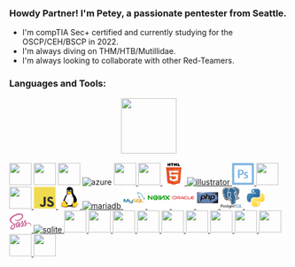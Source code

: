 ### Howdy Partner! I'm Petey, a passionate pentester from Seattle. 
- I'm compTIA Sec+ certified and currently studying for the OSCP/CEH/BSCP in 2022.
- I'm always diving on THM/HTB/Mutillidae. 
- I'm always looking to collaborate with other Red-Teamers. 

<p align="left">
</p>
<h3 align="left">Languages and Tools:</h3>
<p align="center"> <img src="https://cdn.jsdelivr.net/gh/devicons/devicon/icons/debian/debian-plain.svg" width="100" height="100"/>
<p align="left">
<img src="https://cdn.jsdelivr.net/gh/devicons/devicon/icons/arduino/arduino-original-wordmark.svg" width="40" height="40"/>
<img src="https://cdn.jsdelivr.net/gh/devicons/devicon/icons/apache/apache-original.svg" width="40" height="40"/>
<img src="https://cdn.jsdelivr.net/gh/devicons/devicon/icons/anaconda/anaconda-original-wordmark.svg" width="40" height="40"/>
<img src="https://www.vectorlogo.zone/logos/microsoft_azure/microsoft_azure-icon.svg" alt="azure" width="40" height="40"/> </a> <a href="https://www.gnu.org/software/bash/" target="_blank" rel="noreferrer">
<img src="https://cdn.jsdelivr.net/gh/devicons/devicon/icons/bash/bash-original.svg" width="40" height="40"/>
<img src="https://devicons.railway.app/i/docker.svg" width="40" height="40"/> 
<img src="https://raw.githubusercontent.com/devicons/devicon/master/icons/html5/html5-original-wordmark.svg" alt="html5" width="40" height="40"/> </a> <a href="https://www.adobe.com/in/products/illustrator.html" target="_blank" rel="noreferrer">
<img src="https://www.vectorlogo.zone/logos/adobe_illustrator/adobe_illustrator-icon.svg" alt="illustrator" width="40" height="40"/> </a> <a href="https://developer.mozilla.org/en-US/docs/Web/JavaScript" target="_blank" rel="noreferrer">
<img src="https://raw.githubusercontent.com/devicons/devicon/master/icons/photoshop/photoshop-line.svg" alt="photoshop" width="40" height="40"/> </a> <a href="https://www.php.net" target="_blank" rel="noreferrer">
<img src="https://cdn.jsdelivr.net/gh/devicons/devicon/icons/premierepro/premierepro-original.svg" width="40" height="40"/>
<img src="https://cdn.jsdelivr.net/gh/devicons/devicon/icons/aftereffects/aftereffects-original.svg" width="40" height="40"/>
<img src="https://raw.githubusercontent.com/devicons/devicon/master/icons/javascript/javascript-original.svg" alt="javascript" width="40" height="40"/> </a> <a href="https://www.linux.org/" target="_blank" rel="noreferrer">
<img src="https://raw.githubusercontent.com/devicons/devicon/master/icons/linux/linux-original.svg" alt="linux" width="40" height="40"/> </a> <a href="https://mariadb.org/" target="_blank" rel="noreferrer">
<img src="https://www.vectorlogo.zone/logos/mariadb/mariadb-icon.svg" alt="mariadb" width="40" height="40"/> </a> <a href="https://www.mysql.com/" target="_blank" rel="noreferrer">
<img src="https://raw.githubusercontent.com/devicons/devicon/master/icons/mysql/mysql-original-wordmark.svg" alt="mysql" width="40" height="40"/> </a> <a href="https://www.nginx.com" target="_blank" rel="noreferrer">
<img src="https://raw.githubusercontent.com/devicons/devicon/master/icons/nginx/nginx-original.svg" alt="nginx" width="40" height="40"/> </a> <a href="https://www.oracle.com/" target="_blank" rel="noreferrer">
<img src="https://raw.githubusercontent.com/devicons/devicon/master/icons/oracle/oracle-original.svg" alt="oracle" width="40" height="40"/> </a> <a href="https://www.photoshop.com/en" target="_blank" rel="noreferrer">
<img src="https://raw.githubusercontent.com/devicons/devicon/master/icons/php/php-original.svg" alt="php" width="40" height="40"/> </a> <a href="https://www.postgresql.org" target="_blank" rel="noreferrer">
<img src="https://raw.githubusercontent.com/devicons/devicon/master/icons/postgresql/postgresql-original-wordmark.svg" alt="postgresql" width="40" height="40"/> </a> <a href="https://www.python.org" target="_blank" rel="noreferrer">
<img src="https://raw.githubusercontent.com/devicons/devicon/master/icons/python/python-original.svg" alt="python" width="40" height="40"/> </a> <a href="https://sass-lang.com" target="_blank" rel="noreferrer"> 
<img src="https://raw.githubusercontent.com/devicons/devicon/master/icons/sass/sass-original.svg" alt="sass" width="40" height="40"/> </a> <a href="https://www.sqlite.org/" target="_blank" rel="noreferrer">
<img src="https://www.vectorlogo.zone/logos/sqlite/sqlite-icon.svg" alt="sqlite" width="40" height="40"/> 
<img src="https://cdn.jsdelivr.net/gh/devicons/devicon/icons/wordpress/wordpress-plain.svg" width="40" height="40"/>
<img src="https://cdn.jsdelivr.net/gh/devicons/devicon/icons/vscode/vscode-original.svg" width="40" height="40"/>
<img src="https://cdn.jsdelivr.net/gh/devicons/devicon/icons/vim/vim-original.svg" width="40" height="40"/>
<img src="https://cdn.jsdelivr.net/gh/devicons/devicon/icons/ubuntu/ubuntu-plain-wordmark.svg" width="40" height="40"/>
<img src="https://cdn.jsdelivr.net/gh/devicons/devicon/icons/ssh/ssh-original-wordmark.svg" width="40" height="40"/>
<img src="https://cdn.jsdelivr.net/gh/devicons/devicon/icons/raspberrypi/raspberrypi-original.svg" width="40" height="40"/>
<img src="https://cdn.jsdelivr.net/gh/devicons/devicon/icons/slack/slack-original.svg" width="40" height="40"/>
<img src="https://cdn.jsdelivr.net/gh/devicons/devicon/icons/msdos/msdos-original.svg" width="40" height="40"/>
<img src="https://devicons.railway.app/i/archlinux.svg" width="40" height="40"/>
<img src="https://devicons.railway.app/i/firefox.svg" width="40" height="40">
<img src="https://cdn.jsdelivr.net/gh/devicons/devicon/icons/windows8/windows8-original.svg" width="40" height="40"/> </a> </p>



<!---
PeterRiding/PeterRiding is a ✨ special ✨ repository because its `README.md` (this file) appears on your GitHub profile.
You can click the Preview link to take a look at your changes.
--->
